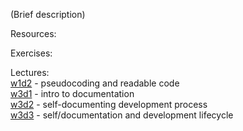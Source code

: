 (Brief description)

Resources:

Exercises:

Lectures:  
	[w1d2](https://drive.google.com/open?id=1MdOhzJc5S1269Y9FEwCXc4IKDKibFSW3mDMIiq_gyao)  - pseudocoding and readable code  
	[w3d1](https://drive.google.com/open?id=19TvoVi497bHy3_tEZbwDn03K2cpZRC8Vyso6nscvsRI)  - intro to documentation  
	[w3d2](https://drive.google.com/open?id=1JOvykk3vBt4aOx0HiqRD5GRkbRm8ul0d1RhkE7g06jk)  - self-documenting development process  
	[w3d3](https://drive.google.com/open?id=1heiwfBzHULizI3pWBY-2OyWwSek3rt7uDsAE0xsE0ws)  - self/documentation and development lifecycle  